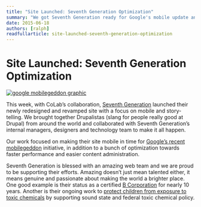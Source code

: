 ```yaml
---
title: "Site Launched: Seventh Generation Optimization"
summary: "We got Seventh Generation ready for Google's mobile update and optimized their site to be easy to administer and perform faster."
date: 2015-06-18
authors: [ralph]
readfullarticle: site-launched-seventh-generation-optimization
---
```


# Site Launched: Seventh Generation Optimization

<a href="http://seventhgeneration.com/"><img src="/assets/img/blog/seventh-generation-mobile-update.jpg" alt="google mobilegeddon graphic" class="center-element border-all"></a>

This week, with CoLab’s collaboration, <a href="http://www.seventhgeneration.com/">Seventh Generation</a> launched their newly redesigned and revamped site with a focus on mobile and story-telling. We brought together Drupalistas (slang for people really good at Drupal) from around the world and collaborated with Seventh Generation’s internal managers, designers and technology team to make it all happen.

Our work focused on making their site mobile in time for <a href="http://searchengineland.com/googles-mobile-friendly-algorithm-a-week-later-was-it-really-mobilegeddon-219893">Google’s recent mobilegeddon</a> initiative, in addition to a bunch of optimization towards faster performance and easier content administration.

Seventh Generation is blessed with an amazing web team and we are proud to be supporting their efforts. Amazing doesn’t just mean talented either, it means genuine and passionate about making the world a brighter place. One good example is their status as a certified <a href="https://www.bcorporation.net/community/seventh-generation">B Corporation</a> for nearly 10 years. Another is their ongoing work to <a href="https://fighttoxins.com/">protect children from exposure to toxic chemicals</a> by supporting sound state and federal toxic chemical policy.


